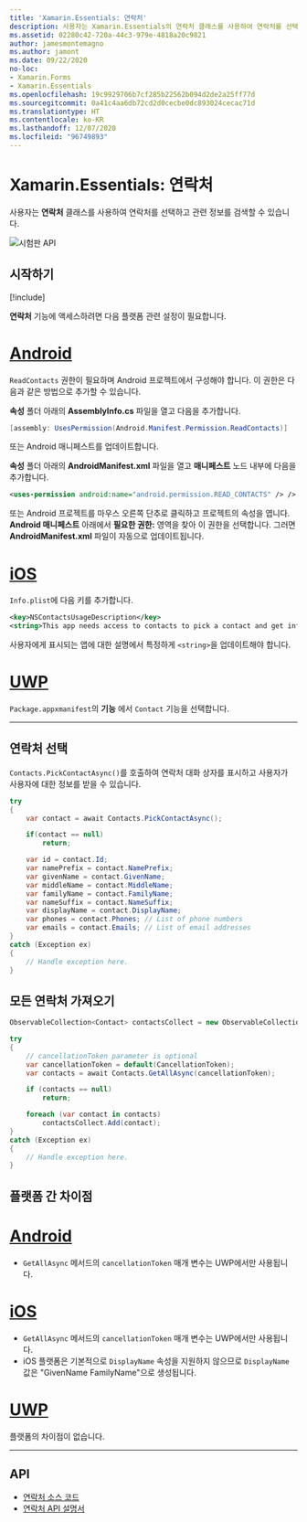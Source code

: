 ```yaml
---
title: 'Xamarin.Essentials: 연락처'
description: 사용자는 Xamarin.Essentials의 연락처 클래스를 사용하여 연락처를 선택하고 관련 정보를 검색할 수 있습니다.
ms.assetid: 02280c42-720a-44c3-979e-4818a20c9821
author: jamesmontemagno
ms.author: jamont
ms.date: 09/22/2020
no-loc:
- Xamarin.Forms
- Xamarin.Essentials
ms.openlocfilehash: 19c9929706b7cf285b22562b094d2de2a25ff77d
ms.sourcegitcommit: 0a41c4aa6db72cd2d0cecbe0dc893024cecac71d
ms.translationtype: HT
ms.contentlocale: ko-KR
ms.lasthandoff: 12/07/2020
ms.locfileid: "96749893"
---
```

# <a name="no-locxamarinessentials-contacts"></a>Xamarin.Essentials: 연락처

사용자는 **연락처** 클래스를 사용하여 연락처를 선택하고 관련 정보를 검색할 수 있습니다.

![시험판 API](~/media/shared/preview.png)

## <a name="get-started"></a>시작하기

[!include[](~/essentials/includes/get-started.md)]

**연락처** 기능에 액세스하려면 다음 플랫폼 관련 설정이 필요합니다.

# <a name="android"></a>[Android](#tab/android)

`ReadContacts` 권한이 필요하며 Android 프로젝트에서 구성해야 합니다. 이 권한은 다음과 같은 방법으로 추가할 수 있습니다.

**속성** 폴더 아래의 **AssemblyInfo.cs** 파일을 열고 다음을 추가합니다.

```csharp
[assembly: UsesPermission(Android.Manifest.Permission.ReadContacts)]
```

또는 Android 매니페스트를 업데이트합니다.

**속성** 폴더 아래의 **AndroidManifest.xml** 파일을 열고 **매니페스트** 노드 내부에 다음을 추가합니다.

```xml
<uses-permission android:name="android.permission.READ_CONTACTS" /> />
```

또는 Android 프로젝트를 마우스 오른쪽 단추로 클릭하고 프로젝트의 속성을 엽니다. **Android 매니페스트** 아래에서 **필요한 권한:** 영역을 찾아 이 권한을 선택합니다. 그러면 **AndroidManifest.xml** 파일이 자동으로 업데이트됩니다.

# <a name="ios"></a>[iOS](#tab/ios)

`Info.plist`에 다음 키를 추가합니다.

```xml
<key>NSContactsUsageDescription</key>
<string>This app needs access to contacts to pick a contact and get info.</string>
```

사용자에게 표시되는 앱에 대한 설명에서 특정하게 `<string>`을 업데이트해야 합니다.

# <a name="uwp"></a>[UWP](#tab/uwp)

`Package.appxmanifest`의 **기능** 에서 `Contact` 기능을 선택합니다.

-----

## <a name="pick-a-contact"></a>연락처 선택

`Contacts.PickContactAsync()`를 호출하여 연락처 대화 상자를 표시하고 사용자가 사용자에 대한 정보를 받을 수 있습니다.


```csharp
try
{
    var contact = await Contacts.PickContactAsync();

    if(contact == null)
        return;

    var id = contact.Id;
    var namePrefix = contact.NamePrefix;
    var givenName = contact.GivenName;
    var middleName = contact.MiddleName;
    var familyName = contact.FamilyName;
    var nameSuffix = contact.NameSuffix;
    var displayName = contact.DisplayName;
    var phones = contact.Phones; // List of phone numbers
    var emails = contact.Emails; // List of email addresses
}
catch (Exception ex)
{
    // Handle exception here.
}
```

## <a name="get-all-contacts"></a>모든 연락처 가져오기

```csharp
ObservableCollection<Contact> contactsCollect = new ObservableCollection<Contact>();

try
{
    // cancellationToken parameter is optional
    var cancellationToken = default(CancellationToken);
    var contacts = await Contacts.GetAllAsync(cancellationToken);

    if (contacts == null)
        return;

    foreach (var contact in contacts)
        contactsCollect.Add(contact);
}
catch (Exception ex)
{
    // Handle exception here.
}
```

## <a name="platform-differences"></a>플랫폼 간 차이점

# <a name="android"></a>[Android](#tab/android)

- `GetAllAsync` 메서드의 `cancellationToken` 매개 변수는 UWP에서만 사용됩니다.

# <a name="ios"></a>[iOS](#tab/ios)

- `GetAllAsync` 메서드의 `cancellationToken` 매개 변수는 UWP에서만 사용됩니다.
- iOS 플랫폼은 기본적으로 `DisplayName` 속성을 지원하지 않으므로 `DisplayName` 값은 "GivenName FamilyName"으로 생성됩니다.

# <a name="uwp"></a>[UWP](#tab/uwp)

플랫폼의 차이점이 없습니다.

-----


## <a name="api"></a>API

- [연락처 소스 코드](https://github.com/xamarin/Essentials/tree/main/Xamarin.Essentials/Contacts)
- [연락처 API 설명서](xref:Xamarin.Essentials.Contacts)
